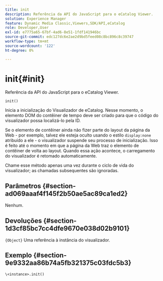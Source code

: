 ```yaml
---
title: init
description: Referência da API do JavaScript para o eCatalog Viewer.
solution: Experience Manager
feature: Dynamic Media Classic,Viewers,SDK/API,eCatalog
role: Developer,User
exl-id: e7775a65-67bf-4ad6-8e51-1fdf141946bc
source-git-commit: edc127dc6e2ae2d9bd5feed08c8bc896c8c39747
workflow-type: tm+mt
source-wordcount: '122'
ht-degree: 0%

---
```


# init{#init}

Referência da API do JavaScript para o eCatalog Viewer.

`init()`

Inicia a inicialização do Visualizador de eCatalog. Nesse momento, o elemento DOM do contêiner de tempo deve ser criado para que o código do visualizador possa localizá-lo pela ID.

Se o elemento de contêiner ainda não fizer parte do layout da página da Web - por exemplo, talvez ele esteja oculto usando o estilo `display:none` atribuído a ele - o visualizador suspende seu processo de inicialização. Isso é feito até o momento em que a página da Web traz o elemento de contêiner de volta ao layout. Quando essa ação acontece, o carregamento do visualizador é retomado automaticamente.

Chame esse método apenas uma vez durante o ciclo de vida do visualizador; as chamadas subsequentes são ignoradas.

## Parâmetros {#section-ad069aaaf4f145f2b50ae5ac89ca1ed2}

Nenhum.

## Devoluções {#section-1d3cf85bc7cc4dfe9670e038d02b9101}

`{Object}` Uma referência à instância do visualizador.

## Exemplo {#section-9e9332aa86b74a5fb321375c03fdc5b3}

```
\<instance>.init()
```
